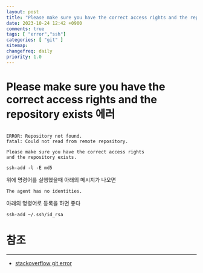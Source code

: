 ```yaml
---
layout: post
title: "Please make sure you have the correct access rights and the repository exists"
date: 2023-10-24 12:42 +0900
comments: true
tags: [ "error","ssh"]
categories: [ "git" ]
sitemap:
changefreq: daily
priority: 1.0
---
```


# Please make sure you have the correct access rights and the repository exists 에러

```

ERROR: Repository not found.
fatal: Could not read from remote repository.

Please make sure you have the correct access rights
and the repository exists.

```

```shell
ssh-add -l -E md5
```
위에 명령어를 실행했을때 아래의 메시지가 나오면

```
The agent has no identities.
```

아래의 명령어로 등록을 하면 좋다

```shell
ssh-add ~/.ssh/id_rsa
```

# 참조
-----

* [stackoverflow git error](https://stackoverflow.com/questions/25927914/git-error-please-make-sure-you-have-the-correct-access-rights-and-the-reposito)
